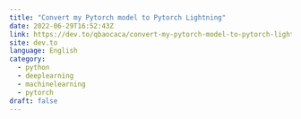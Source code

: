 ```yaml
---
title: "Convert my Pytorch model to Pytorch Lightning"
date: 2022-06-29T16:52:43Z
link: https://dev.to/qbaocaca/convert-my-pytorch-model-to-pytorch-lightning-8ha?utm_medium=RSS&utm_source=news.12bit.vn
site: dev.to
language: English
category:
  - python
  - deeplearning
  - machinelearning
  - pytorch
draft: false
---
```

